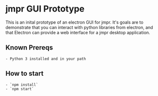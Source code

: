 # jmpr GUI Prototype    

This is an inital prototype of an electron GUI for jmpr. It's goals are to demonstrate that you can interact with python libraries from electron, and that Electron can provide a web interface for a jmpr desktop application.

## Known Prereqs
    - Python 3 installed and in your path

## How to start
    - `npm install`
    - `npm start`